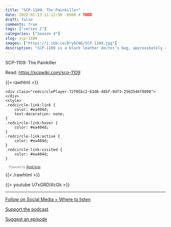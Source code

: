 ```yaml
---
title: "SCP-1109: The Painkiller"
date: 2022-01-13 11:12:50 -0500 # TODO
draft: false
comments: true
tags: ["series 2"]
categories: ["Season 4"]
slug: scp-1109
images: ["https://i.ibb.co/Dry8CNG/SCP-1109.jpg"]
description: "SCP-1109 is a black leather doctor’s bag, approximately 44cm x 21cm x 22cm, with a metal fastener over the opening and a leather carrying handle. The words ‘Aceso Medical: We’ll take your pain away’ are printed on the underside of the bag."
---
```


SCP-1109: The Painkiller

Read: https://scpwiki.com/scp-1109

{{< rawhtml >}}
<script async defer onload="redcircleIframe();" src="https://api.podcache.net/embedded-player/sh/63705181-2bd5-4fc1-a869-6f5b27226efa/ep/72f05bc2-61d6-48bf-9df3-2503546f8098"></script>
    <div class="redcirclePlayer-72f05bc2-61d6-48bf-9df3-2503546f8098"></div>
    <style>
    .redcircle-link:link {
        color: #ea404d;
        text-decoration: none;
    }
    .redcircle-link:hover {
        color: #ea404d;
    }
    .redcircle-link:active {
        color: #ea404d;
    }
    .redcircle-link:visited {
        color: #ea404d;
    }
</style>
<p style="margin-top:3px;margin-left:11px;font-family: sans-serif;font-size: 10px; color: gray;">Powered by <a class="redcircle-link" href="https://redcircle.com?utm_source=rc_embedded_player&utm_medium=web&utm_campaign=embedded_v1">RedCircle</a></p>
{{< /rawhtml >}}

{{< youtube U7xGRDiXcGk >}}

---

[Follow on Social Media + Where to listen](/links)

[Support the podcast](/support)

[Suggest an episode](/suggest)
